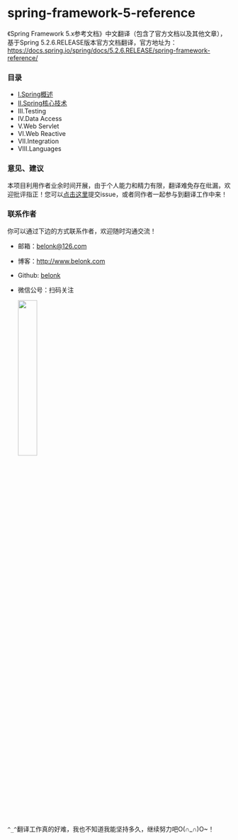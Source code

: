 # spring-framework-5-reference

《Spring Framework 5.x参考文档》中文翻译（包含了官方文档以及其他文章），基于Spring 5.2.6.RELEASE版本官方文档翻译，官方地址为：https://docs.spring.io/spring/docs/5.2.6.RELEASE/spring-framework-reference/

### 目录

- [I.Spring概述](https://github.com/belonk/spring-framework-5-reference/blob/master/I.OverView/OverView.md)
- [II.Spring核心技术](https://github.com/belonk/spring-framework-5-reference/blob/master/II.Core/0.&nbsp;Introduction.md)
- III.Testing
- IV.Data Access
- V.Web Servlet
- VI.Web Reactive
- VII.Integration
- VIII.Languages

### 意见、建议

本项目利用作者业余时间开展，由于个人能力和精力有限，翻译难免存在纰漏，欢迎批评指正！您可以[点击这里](https://github.com/belonk/spring-framework-5-reference/issues)提交issue，或者同作者一起参与到翻译工作中来！

### 联系作者

你可以通过下边的方式联系作者，欢迎随时沟通交流！

- 邮箱：belonk@126.com

- 博客：http://www.belonk.com

- Github: [belonk](https://github.com/belonk)

- 微信公号：扫码关注

  <div style="text-align:left"><img src="https://blog.belonk.com/attachment/20200415/23cd79cb78874bd495af79152b35de77.jpg" width="30%"></img></div>

`^_^`翻译工作真的好难，我也不知道我能坚持多久，继续努力吧O(∩\_∩)O~！